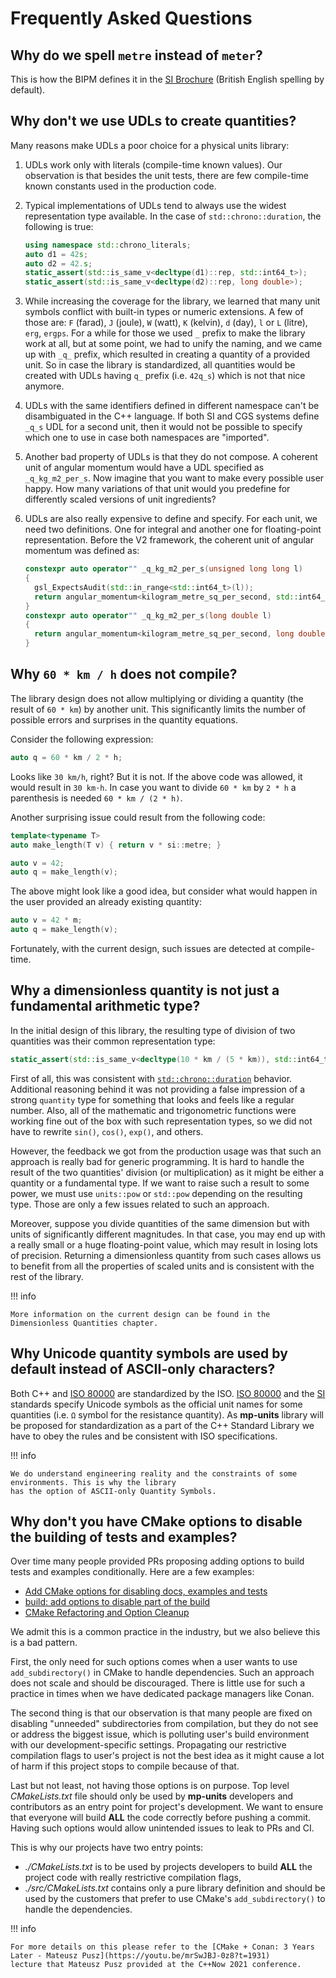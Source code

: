 # Frequently Asked Questions

## Why do we spell `metre` instead of `meter`?

This is how the BIPM defines it in the [SI Brochure](../../appendix/references/#SIBrochure)
(British English spelling by default).


## Why don't we use UDLs to create quantities?

Many reasons make UDLs a poor choice for a physical units library:

1. UDLs work only with literals (compile-time known values). Our observation is that besides
   the unit tests, there are few compile-time known constants used in the production code.
2. Typical implementations of UDLs tend to always use the widest representation type available.
   In the case of `std::chrono::duration`, the following is true:

    ```cpp
    using namespace std::chrono_literals;
    auto d1 = 42s;
    auto d2 = 42.s;
    static_assert(std::is_same_v<decltype(d1)::rep, std::int64_t>);
    static_assert(std::is_same_v<decltype(d2)::rep, long double>);
    ```

3. While increasing the coverage for the library, we learned that many unit symbols conflict  with
   built-in types or numeric extensions. A few of those are: `F` (farad), `J` (joule), `W` (watt),
   `K` (kelvin), `d` (day), `l` or `L` (litre), `erg`, `ergps`. For a while for those we used `_` prefix
   to make the library work at all, but at some point, we had to unify the naming, and we came up with `_q_`
   prefix, which resulted in creating a quantity of a provided unit. So in case the library is
   standardized, all quantities would be created with UDLs having `q_` prefix (i.e. `42q_s`)
   which is not that nice anymore.

4. UDLs with the same identifiers defined in different namespace can't be disambiguated in the C++
   language. If both SI and CGS systems define `_q_s` UDL for a second unit, then it would not be possible
   to specify which one to use in case both namespaces are "imported".

5. Another bad property of UDLs is that they do not compose. A coherent unit of angular momentum would
   have a UDL specified as `_q_kg_m2_per_s`. Now imagine that you want to make every possible user happy.
   How many variations of that unit would you predefine for differently scaled versions of unit ingredients?

6. UDLs are also really expensive to define and specify. For each unit, we need two definitions. One for
   integral and another one for floating-point representation. Before the V2 framework, the coherent unit of
   angular momentum was defined as:

    ```cpp
    constexpr auto operator"" _q_kg_m2_per_s(unsigned long long l)
    {
      gsl_ExpectsAudit(std::in_range<std::int64_t>(l));
      return angular_momentum<kilogram_metre_sq_per_second, std::int64_t>(static_cast<std::int64_t>(l));
    }
    constexpr auto operator"" _q_kg_m2_per_s(long double l)
    {
      return angular_momentum<kilogram_metre_sq_per_second, long double>(l);
    }
    ```


## Why `60 * km / h` does not compile?

The library design does not allow multiplying or dividing a quantity (the result of `60 * km`)
by another unit. This significantly limits the number of possible errors and surprises in the
quantity equations.

Consider the following expression:

```cpp
auto q = 60 * km / 2 * h;
```

Looks like `30 km/h`, right? But it is not. If the above code was allowed, it would result
in `30 km⋅h`. In case you want to divide `60 * km` by `2 * h` a parenthesis is needed
`60 * km / (2 * h)`.

Another surprising issue could result from the following code:

```cpp
template<typename T>
auto make_length(T v) { return v * si::metre; }

auto v = 42;
auto q = make_length(v);
```

The above might look like a good idea, but consider what would happen in the user provided
an already existing quantity:

```cpp
auto v = 42 * m;
auto q = make_length(v);
```

Fortunately, with the current design, such issues are detected at compile-time.


## Why a dimensionless quantity is not just a fundamental arithmetic type?

In the initial design of this library, the resulting type of division of two quantities was their
common representation type:

```cpp
static_assert(std::is_same_v<decltype(10 * km / (5 * km)), std::int64_t>);
```

First of all, this was consistent with
[`std::chrono::duration`](https://en.cppreference.com/w/cpp/chrono/duration/operator_arith4) behavior.
Additional reasoning behind it was not providing a false impression of a strong `quantity` type for
something that looks and feels like a regular number. Also, all of the mathematic and trigonometric functions
were working fine out of the box with such representation types, so we did not have to rewrite
`sin()`, `cos()`, `exp()`, and others.

However, the feedback we got from the production usage was that such an approach is really bad for generic
programming. It is hard to handle the result of the two quantities' division (or multiplication) as
it might be either a quantity or a fundamental type. If we want to raise such a result to some power, we
must use `units::pow` or `std::pow` depending on the resulting type. Those are only a few issues related
to such an approach.

Moreover, suppose you divide quantities of the same dimension but with units of significantly different
magnitudes. In that case, you may end up with a really small or a huge floating-point value, which may result
in losing lots of precision. Returning a dimensionless quantity from such cases allows us to benefit from
all the properties of scaled units and is consistent with the rest of the library.

!!! info

    More information on the current design can be found in the Dimensionless Quantities chapter.


## Why Unicode quantity symbols are used by default instead of ASCII-only characters?

Both C++ and [ISO 80000](../../appendix/references/#ISO80000) are standardized by the ISO.
[ISO 80000](../../appendix/references/#ISO80000) and the [SI](../../appendix/references/#SIBrochure)
standards specify Unicode symbols as the official unit names for some quantities
(i.e. `Ω` symbol for the resistance quantity).
As **mp-units** library will be proposed for standardization as a part of the C++ Standard Library
we have to obey the rules and be consistent with ISO specifications.

!!! info

    We do understand engineering reality and the constraints of some environments. This is why the library
    has the option of ASCII-only Quantity Symbols.


## Why don't you have CMake options to disable the building of tests and examples?

Over time many people provided PRs proposing adding options to build tests and examples conditionally.
Here are a few examples:

- [Add CMake options for disabling docs, examples and tests](https://github.com/mpusz/mp-units/pull/124)
- [build: add options to disable part of the build](https://github.com/mpusz/mp-units/pull/402)
- [CMake Refactoring and Option Cleanup](https://github.com/mpusz/mp-units/pull/456)

We admit this is a common practice in the industry, but we also believe this is a bad pattern.

First, the only need for such options comes when a user wants to use `add_subdirectory()` in CMake
to handle dependencies. Such an approach does not scale and should be discouraged. There is little
use for such a practice in times when we have dedicated package managers like Conan.

The second thing is that our observation is that many people are fixed on disabling "unneeded" subdirectories
from compilation, but they do not see or address the biggest issue, which is polluting user's build
environment with our development-specific settings. Propagating our restrictive compilation flags to user's
project is not the best idea as it might cause a lot of harm if this project stops to compile
because of that.

Last but not least, not having those options is on purpose. Top level _CMakeLists.txt_ file should only
be used by **mp-units** developers and contributors as an entry point for project's development.
We want to ensure that everyone will build **ALL** the code correctly before pushing a commit. Having
such options would allow unintended issues to leak to PRs and CI.

This is why our projects have two entry points:

- _./CMakeLists.txt_ is to be used by projects developers to build **ALL** the project code with really
  restrictive compilation flags,
- _./src/CMakeLists.txt_ contains only a pure library definition and should be used by the customers
  that prefer to use CMake's `add_subdirectory()` to handle the dependencies.

!!! info

    For more details on this please refer to the [CMake + Conan: 3 Years Later - Mateusz Pusz](https://youtu.be/mrSwJBJ-0z8?t=1931)
    lecture that Mateusz Pusz provided at the C++Now 2021 conference.
